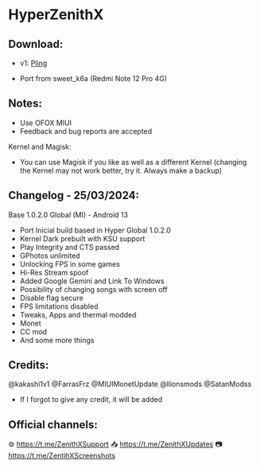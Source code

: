 # HyperZenithX

## Download:
- v1: [Pling](https://www.pling.com/p/2141130/)

- Port from sweet_k6a (Redmi Note 12 Pro 4G)

## Notes:
- Use OFOX MIUI
- Feedback and bug reports are accepted

Kernel and Magisk:
- You can use Magisk if you like as well as a different Kernel (changing the Kernel may not work better, try it. Always make a backup)﻿

## Changelog - 25/03/2024:

Base 1.0.2.0 Global (MI) - Android 13
- Port Inicial build based in Hyper Global 1.0.2.0
- Kernel Dark prebuilt with KSU support
- Play Integrity and CTS passed
- GPhotos unlimited
- Unlocking FPS in some games
- Hi-Res Stream spoof
- Added Google Gemini and Link To Windows
- Possibility of changing songs with screen off
- Disable flag secure
- FPS limitations disabled
- Tweaks, Apps and thermal modded
- Monet
- CC mod
- And some more things

## Credits:
@kakashi1v1
@FarrasFrz
@MIUIMonetUpdate
@llionsmods
@SatanModss
- If I forgot to give any credit, it will be added

## Official channels:
⚙️ https://t.me/ZenithXSupport
📥 https://t.me/ZenithXUpdates
📷 https://t.me/ZentihXScreenshots
